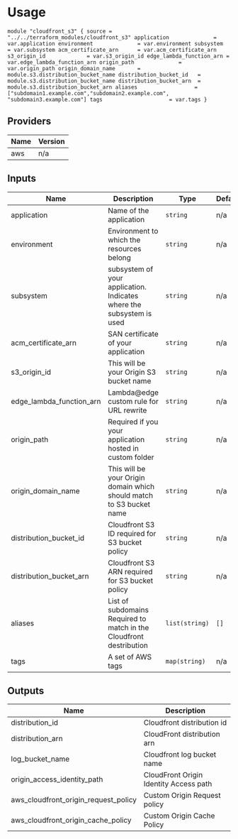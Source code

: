 # Usage

`
module "cloudfront_s3" {
  source = "../../terraform_modules/cloudfront_s3"
  application              = var.application
  environment              = var.environment
  subsystem                = var.subsystem
  acm_certificate_arn      = var.acm_certificate_arn
  s3_origin_id             = var.s3_origin_id
  edge_lambda_function_arn = var.edge_lambda_function_arn
  origin_path              = var.origin_path
  origin_domain_name       = module.s3.distribution_bucket_name
  distribution_bucket_id   = module.s3.distribution_bucket_name
  distribution_bucket_arn  = module.s3.distribution_bucket_arn
  aliases                  = ["subdomain1.example.com","subdomain2.example.com", "subdomain3.example.com"]
  tags                     = var.tags
}
`

## Providers

| Name | Version |
|------|---------|
| aws | n/a |

## Inputs

| Name | Description | Type | Default | Required |
|------|-------------|------|---------|:--------:|
| application | Name of the application | `string` | n/a | yes |
| environment | Environment to which the resources belong | `string` | n/a | yes |
| subsystem | subsystem of your application. Indicates where the subsystem is used | `string` | n/a | yes |
| acm\_certificate\_arn | SAN certificate of your application | `string` | n/a | yes |
| s3\_origin\_id | This will be your Origin S3 bucket name | `string` | n/a | yes |
| edge\_lambda\_function\_arn | Lambda@edge custom rule for URL rewrite | `string` | n/a | yes |
| origin\_path | Required if you your application hosted in custom folder | `string` | n/a | no |
| origin\_domain\_name | This will be your Origin domain which should match to S3 bucket name | `string` | n/a | yes |
| distribution\_bucket\_id | Cloudfront S3 ID required for S3 bucket policy | `string` | n/a | yes |
| distribution_bucket_arn | Cloudfront S3 ARN required for S3 bucket policy | `string` | n/a | yes |
| aliases | List of subdomains Required to match in the Cloudfront destribution | `list(string)` | `[]` | yes |
| tags | A set of AWS tags | `map(string)` | n/a | yes |

## Outputs

| Name | Description |
|------|-------------|
| distribution\_id | Cloudfront distribution id |
| distribution\_arn | CloudFront distribution arn |
| log\_bucket\_name | Cloudfront log bucket name |
| origin\_access\_identity\_path | CloudFront Origin Identity Access path |
| aws\_cloudfront\_origin\_request\_policy | Custom Origin Request policy |
| aws\_cloudfront\_origin\_cache\_policy |  Custom Origin Cache Policy |